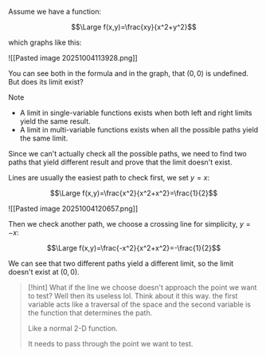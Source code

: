 Assume we have a function:

$$\Large f(x,y)=\frac{xy}{x^2+y^2}$$

which graphs like this:

![[Pasted image 20251004113928.png]]


You can see both in the formula and in the graph, that $(0,0)$ is undefined.
But does its limit exist?

> [!note]
> - A limit in single-variable functions exists when both left and right limits yield the same result.
> - A limit in multi-variable functions exists when all the possible paths yield the same limit.


Since we can't actually check all the possible paths, we need to find two paths that yield different result and prove that the limit doesn't exist.

Lines are usually the easiest path to check first, we set $y=x$:

$$\Large f(x,y)=\frac{x^2}{x^2+x^2}=\frac{1}{2}$$

![[Pasted image 20251004120657.png]]


Then we check another path, we choose a crossing line for simplicity, $y=-x$:

$$\Large f(x,y)=\frac{-x^2}{x^2+x^2}=-\frac{1}{2}$$

We can see that two different paths yield a different limit, so the limit doesn't exist at $(0, 0)$.

> [!hint] What if the line we choose doesn't approach the point we want to test?
> Well then its useless lol. Think about it this way. the first variable acts like a traversal of the space and the second variable is the function that determines the path.
> 
> Like a normal 2-D function.
> 
> It needs to pass through the point we want to test.
